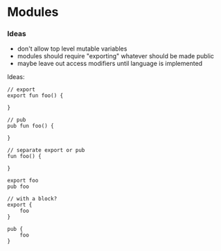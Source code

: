 # Modules
### Ideas
- don't allow top level mutable variables
- modules should require "exporting" whatever should be made public
- maybe leave out access modifiers until language is implemented

Ideas:
```text
// export
export fun foo() {

}

// pub
pub fun foo() {

}

// separate export or pub
fun foo() {

}

export foo
pub foo

// with a block?
export {
	foo
}

pub {
	foo
}

```